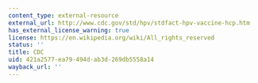 ```yaml
---
content_type: external-resource
external_url: http://www.cdc.gov/std/hpv/stdfact-hpv-vaccine-hcp.htm
has_external_license_warning: true
license: https://en.wikipedia.org/wiki/All_rights_reserved
status: ''
title: CDC
uid: 421a2577-ea79-494d-ab3d-269db5558a14
wayback_url: ''
---
```

